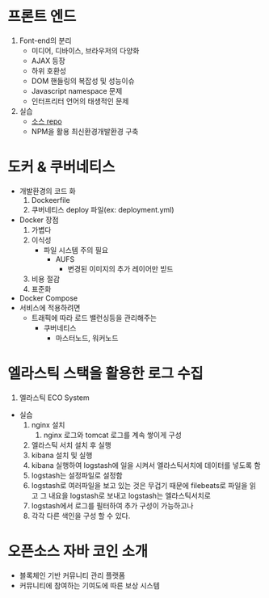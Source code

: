 # 프론트 엔드

1. Font-end의 분리
    * 미디어, 디바이스, 브라우저의 다양화
    * AJAX 등장
    * 하위 호환성
    * DOM 핸들링의 복잡성 및 성능이슈
    * Javascript namespace 문제
    * 인터프리터 언어의 태생적인 문제
2. 실습 
   * [소스 repo](https://github.com/youngbeomrhee/frontend/tree/master/lab/201902_seminar)
   * NPM을 활용 최신환경개발환경 구축

# 도커 & 쿠버네티스
* 개발환경의 코드 화
    1. Dockeerfile
    2. 쿠버네티스 deploy 파일(ex: deployment.yml)
* Docker 장점
    1. 가볍다
    2. 이식성
        * 파일 시스템 주의 필요
            * AUFS
                * 변경된 이미지의 추가 레이어만 빋드
    3. 비용 절감
    4. 표준화
* Docker Compose
* 서비스에 적용하려면
    * 트래픽에 따라 로드 밸런싱등을 관리해주는 
        * 쿠버네티스
            * 마스터노드, 워커노드

# 엘라스틱 스택을 활용한 로그 수집
1. 엘라스틱 ECO System

* 실습
  1. nginx 설치
     1. nginx 로그와 tomcat 로그를 계속 쌓이게 구성
  2. 엘라스틱 서치 설치 후 실행
  3. kibana 설치 및 실행
  4. kibana 실행하여 logstash에 일을 시켜서 엘라스틱서치에 데이터를 넣도록 함
  5. logstash는 설정파일로 설정함
  6. logstash로 여러파일을 보고 있는 것은 무겁기 때문에 filebeats로 파일을 읽고 그 내요을 logstash로 보내고 logstash는 엘라스틱서치로
  7. logstash에서 로그를 필터하여 추가 구성이 가능하고나
  8.  각각 다른 색인을 구성 할 수 있다.

# 오픈소스 자바 코인 소개
* 블록체인 기반 커뮤니티 관리 플랫폼
* 커뮤니티에 참여하는 기여도에 따른 보상 시스템